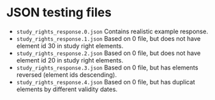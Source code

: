 # JSON testing files

- `study_rights_response.0.json`
  Contains realistic example response.
- `study_rights_response.1.json`
  Based on 0 file, but does not have element id 30 in study right elements.
- `study_rights_response.2.json`
  Based on 0 file, but does not have element id 20 in study right elements.
- `study_rights_response.3.json`
  Based on 0 file, but has elements reversed (element ids descending).
- `study_rights_response.4.json`
  Based on 0 file, but has duplicat elements by different validity dates.